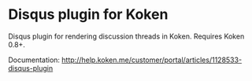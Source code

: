 Disqus plugin for Koken
=======================

Disqus plugin for rendering discussion threads in Koken. Requires Koken 0.8+.

Documentation: http://help.koken.me/customer/portal/articles/1128533-disqus-plugin
